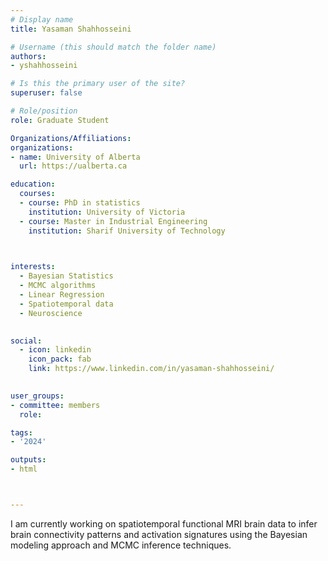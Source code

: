 ```yaml
---
# Display name
title: Yasaman Shahhosseini

# Username (this should match the folder name)
authors:
- yshahhosseini

# Is this the primary user of the site?
superuser: false

# Role/position
role: Graduate Student

Organizations/Affiliations:
organizations:
- name: University of Alberta
  url: https://ualberta.ca

education:
  courses:
  - course: PhD in statistics
    institution: University of Victoria 
  - course: Master in Industrial Engineering
    institution: Sharif University of Technology
  


interests:
  - Bayesian Statistics 
  - MCMC algorithms
  - Linear Regression
  - Spatiotemporal data
  - Neuroscience
  

social:
  - icon: linkedin
    icon_pack: fab
    link: https://www.linkedin.com/in/yasaman-shahhosseini/
   

user_groups:
- committee: members
  role: 

tags:
- '2024'

outputs:
- html



---
```


I am currently working on spatiotemporal functional MRI brain data to infer brain connectivity patterns and activation signatures using the Bayesian modeling approach and MCMC inference techniques.
